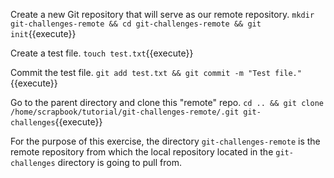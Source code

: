 Create a new Git repository that will serve as our remote repository.
`mkdir git-challenges-remote && cd git-challenges-remote && git init`{{execute}}

Create a test file.
`touch test.txt`{{execute}}

Commit the test file.
`git add test.txt && git commit -m "Test file."`{{execute}}

Go to the parent directory and clone this "remote" repo.
`cd .. && git clone /home/scrapbook/tutorial/git-challenges-remote/.git git-challenges`{{execute}}

For the purpose of this exercise, the directory `git-challenges-remote` is the remote repository from which the local repository located in the `git-challenges` directory is going to pull from.

